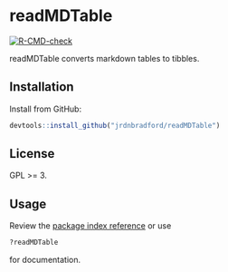 
# readMDTable

<!-- badges: start -->

[![R-CMD-check](https://github.com/jrdnbradford/readMDTable/actions/workflows/R-CMD-check.yaml/badge.svg)](https://github.com/jrdnbradford/readMDTable/actions/workflows/R-CMD-check.yaml)
<!-- badges: end -->

readMDTable converts markdown tables to tibbles.

## Installation

Install from GitHub:

``` r
devtools::install_github("jrdnbradford/readMDTable")
```

## License

GPL \>= 3.

## Usage

Review the [package index
reference](https://jrdnbradford.github.io/readMDTable/reference/index.html)
or use

``` r
?readMDTable
```

for documentation.
